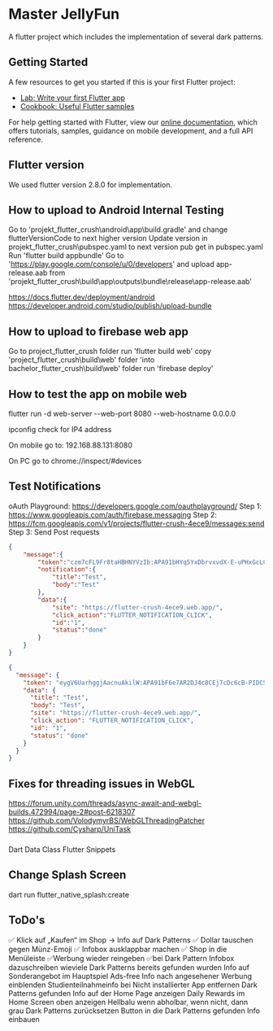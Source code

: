 # Master JellyFun

A flutter project which includes the implementation of several dark patterns.

## Getting Started

A few resources to get you started if this is your first Flutter project:

- [Lab: Write your first Flutter app](https://flutter.dev/docs/get-started/codelab)
- [Cookbook: Useful Flutter samples](https://flutter.dev/docs/cookbook)

For help getting started with Flutter, view our
[online documentation](https://flutter.dev/docs), which offers tutorials,
samples, guidance on mobile development, and a full API reference.

## Flutter version

We used flutter version 2.8.0 for implementation.

## How to upload to Android Internal Testing

Go to 'projekt_flutter_crush\android\app\build.gradle' and change
flutterVersionCode to next higher version
Update version in projekt_flutter_crush\pubspec.yaml to next version
pub get in pubspec.yaml
Run 'flutter build appbundle'
Go to 'https://play.google.com/console/u/0/developers' and upload app-release.aab from
'projekt_flutter_crush\build\app\outputs\bundle\release\app-release.aab'

https://docs.flutter.dev/deployment/android
https://developer.android.com/studio/publish/upload-bundle

## How to upload to firebase web app

Go to project_flutter_crush folder
run 'flutter build web'
copy 'project_flutter_crush\build\web' folder 'into bachelor_flutter_crush\build\web' folder
run 'firebase deploy'

## How to test the app on mobile web

flutter run -d web-server --web-port 8080 --web-hostname 0.0.0.0

ipconfig check for IP4 address

On mobile go to: 192.168.88.131:8080

On PC go to
chrome://inspect/#devices

## Test Notifications

oAuth Playground:
https://developers.google.com/oauthplayground/
Step 1: https://www.googleapis.com/auth/firebase.messaging
Step 2: https://fcm.googleapis.com/v1/projects/flutter-crush-4ece9/messages:send
Step 3: Send Post requests

```json
{
    "message":{
        "token":"czm7cFL9Fr8taHBHNYVzIb:APA91bHYq5YxDbrvxvdX-E-uPHxGcLCMEXFn6b6jHzey4Tv2C1azb0FiDNOeOH2qC6Yfjz1MNQKLpXoHNelaVC5IALS-5yXfk68OV3b23BufYIyarrAvXzRZeeqC2BzJ03fK51tZiDGs",
        "notification":{
            "title":"Test",
            "body":"Test"
        },
        "data":{
            "site": "https://flutter-crush-4ece9.web.app/",
            "click_action":"FLUTTER_NOTIFICATION_CLICK",
            "id":"1",
            "status":"done"
        }
    }
}
```

```json
{
  "message": {
    "token": "eygV6UarhggjAacnuAkilW:APA91bF6e7AR2DJ4c8CEj7cDc6cB-PIDCSbqdvDxQk9riJ3jC_IbxmUCryPG1DTy0wmoBxvktXCXmJNoG5TBmHEYzOWi45G8eoOwQV5u-z_AKxNzCixhBs5yjJ0Im2_lWQxtsPdp8v5b",
    "data": {
      "title": "Test",
      "body": "Test",
      "site": "https://flutter-crush-4ece9.web.app/",
      "click_action": "FLUTTER_NOTIFICATION_CLICK",
      "id": "1",
      "status": "done"
    }
  }
}
```

## Fixes for threading issues in WebGL

https://forum.unity.com/threads/async-await-and-webgl-builds.472994/page-2#post-6218307
https://github.com/VolodymyrBS/WebGLThreadingPatcher
https://github.com/Cysharp/UniTask

###

Dart Data Class
Flutter Snippets

## Change Splash Screen

dart run flutter_native_splash:create

## ToDo's

✅ Klick auf „Kaufen“ im Shop -> Info auf Dark Patterns
✅ Dollar tauschen gegen Münz-Emoji
✅ Infobox ausklappbar machen
✅ Shop in die Menüleiste
✅Werbung wieder reingeben
✅bei Dark Pattern Infobox dazuschreiben wieviele Dark Patterns bereits gefunden wurden
Info auf Sonderangebot im Hauptspiel
Ads-free Info nach angesehener Werbung einblenden
Studienteilnahmeinfo bei Nicht installierter App entfernen
Dark Patterns gefunden Info auf der Home Page anzeigen
Daily Rewards im Home Screen oben anzeigen Hellbalu wenn abholbar, wenn nicht, dann grau
Dark Patterns zurücksetzen Button in die Dark Patterns gefunden Info einbauen